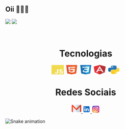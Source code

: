 ## Oii 👋👋👋

<div>
  
  <img  height="180em" src="https://github-readme-stats.vercel.app/api?username=yasmimfg&show_icons=true&theme=radical&include_all_commits=true&count_private=true"/>
  <img height="180em" src="https://github-readme-stats.vercel.app/api/top-langs/?username=yasmimfg&layout=compact&langs_count=16&theme=radical"/>
</div>
<br>

<div  align="center"> 
  <div style="display: inline_block"><br>
    <h1 align="center">Tecnologias</h1>
    <img align="center" height="30" width="40" alt="js-icon"  src="https://raw.githubusercontent.com/devicons/devicon/master/icons/javascript/javascript-plain.svg">
    <img align="center" height="30" width="40" alt="html-icon" src="https://raw.githubusercontent.com/devicons/devicon/master/icons/html5/html5-original.svg">
    <img align="center" height="30" width="40" alt="css-icon" src="https://raw.githubusercontent.com/devicons/devicon/master/icons/css3/css3-original.svg">
      <img align="center" height="30" width="40" alt="css-icon" src="angular-icon-svgrepo-com.svg">
      <img align="center" height="30" width="40" alt="css-icon" src="python-svgrepo-com.svg">
   </div>
    
  
  <h1 align="center">Redes Sociais</h1>
    <a href = "mailto: yasmimfg22@gmail.com">
      <img width="30" src="gmail-svgrepo-com.svg">
    </a>
    <a href = "[www.linkedin.com/in/yasmimgoncalves](https://www.linkedin.com/in/yasmimgoncalves/)">
      <img width="25" src="linkedin-svgrepo-com.png">
    </a>
    </a>
    <a href = "[[[https://www.instagram.com/devparadev/](https://www.instagram.com/yasmimffg/)](https://www.instagram.com/yasmimffg/)](https://www.instagram.com/yasmimffg/)">
      <img width="25" src="instagram-1-svgrepo-com.png">
    </a>
</div>
  
![Snake animation](https://github.com/LuigiGF/LuigiGF/blob/output/github-contribution-grid-snake.svg)
